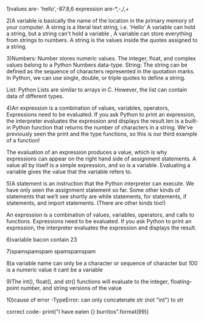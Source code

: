 1)values are- 'hello',-87.8,6    expression are-*,-,/,+


2)A variable is basically the name of the location in the primary memory of your computer. A string is a literal text string, i.e. 'Hello'    A variable can hold a string, but a string can't hold a variable ,  A variable can store everything from strings to numbers. A string is the values inside the quotes assigned to a string.

3)Numbers:
  Number stores numeric values. The integer, float, and complex values belong to a Python Numbers data-type. 
String:
The string can be defined as the sequence of characters represented in the quotation marks. In Python, we can use single, double, or triple quotes to define a string.

List:
Python Lists are similar to arrays in C. However, the list can contain data of different types.


4)An expression is a combination of values, variables, operators, Expressions need to be evaluated. If you ask Python to print an expression, the interpreter evaluates the expression and displays the result.len is a built-in Python function that returns the number of characters in a string. We’ve previously seen the print and the type functions, so this is our third example of a function!

The evaluation of an expression produces a value, which is why expressions can appear on the right hand side of assignment statements. A value all by itself is a simple expression, and so is a variable. Evaluating a variable gives the value that the variable refers to.

5)A statement is an instruction that the Python interpreter can execute. We have only seen the assignment statement so far. Some other kinds of statements that we’ll see shortly are while statements, for statements, if statements, and import statements. (There are other kinds too!)

An expression is a combination of values, variables, operators, and calls to functions. Expressions need to be evaluated. If you ask Python to print an expression, the interpreter evaluates the expression and displays the result.

6)variable bacon contain 23

7)spamspamspam
  spamspamspam
  
8)a variable name can only be a character or sequence of character but 100 is a numeric value it cant be a variable

9)The int(), float(), and str() functions will evaluate to the integer, floating-point number, and string versions of the value

10)cause of error -TypeError: can only concatenate str (not "int") to str

correct code-   print("I have eaten {} burritos".format(99))
  
  





